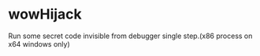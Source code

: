 # wowHijack
Run some secret code invisible from debugger single step.(x86 process on x64 windows only)

